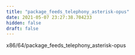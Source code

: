 ```yaml
---
title: "package_feeds_telephony_asterisk-opus"
date: 2021-05-07 23:27:38.704233
hidden: false
draft: false
---
```


x86/64/package_feeds_telephony_asterisk-opus

